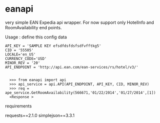 eanapi
======

very simple EAN Expedia api wrapper. For now support only HotelInfo and RoomAvailability end points.

Usage :
define this config data 

    API_KEY = 'SAMPLE KEY efsdfdsfdsfsdfvfftkg5' 
    CID = '55505' 
    LOCALE='en_US' 
    CURRENCY_CODE='USD' 
    MINOR_REV = '20' 
    API_ENDPOINT = 'http://api.ean.com/ean-services/rs/hotel/v3/'


      >>> from eanapi import api
      >>> api_service = api.API(API_ENDPOINT, API_KEY, CID, MINOR_REV)
      >>> req = ape_service.GetRoomAvailability(566671,'01/22/2014','01/27/2014',[1])
      <Response >





requirements

requests==2.1.0
simplejson==3.3.1
